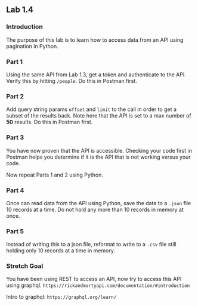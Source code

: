 ## Lab 1.4

### Introduction
The purpose of this lab is to learn how to access data from an API using pagination in Python. 

### Part 1
Using the same API from Lab 1.3, get a token and authenticate to the API. Verify this by hitting `/people`. Do this in Postman first. 

### Part 2
Add query string params `offset` and `limit` to the call in order to get a subset of the results back.  Note here that the API is set to a max number of **50** results. Do this in Postman first. 

### Part 3
You have now proven that the API is accessible. Checking your code first in Postman helps you determine if it is the API that is not working versus your code.

Now repeat Parts 1 and 2 using Python. 

### Part 4
Once can read data from the API using Python, save the data to a `.json` file 10 records at a time. Do not hold any more than 10 records in memory at once. 

### Part 5 
Instead of writing this to a json file, reformat to write to a `.csv` file still holding only 10 records at a time in memory. 

### Stretch Goal
You have been using REST to access an API,  now try to access this API using graphql. 
`https://rickandmortyapi.com/documentation/#introduction` 

Intro to graphql: `https://graphql.org/learn/`